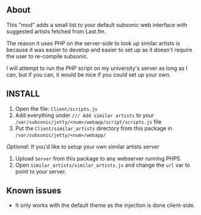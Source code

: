 ## About

This "mod" adds a small list to your default subsonic web interface with suggested artists fetched
from Last.fm.

The reason it uses PHP on the server-side to look up similar artists is because it was easier to
develop and easier to set up as it doesn't require the user to re-compile subsonic.

I will attempt to run the PHP script on my university's server as long as I can, but if you can, it
would be nice if you could set up your own.

## INSTALL

1. Open the file: `Client/scripts.js` 
2. Add everything under `/// Add similar artists` to your 
   `/var/subsonic/jetty/<num>/webapp/script/scripts.js` file
3. Put the `Client/similar_artists` directory from this package in `/var/subsonic/jetty/<num>/webapp/`

*Optional*: If you'd like to setup your own similar artists server

1. Upload `Server` from this package to any webserver running PHP5.
2. Open `similar_artists/similar_artists.js` and change the `url` var to point to your server.

## Known issues

- It only works with the default theme as the injection is done client-side.
